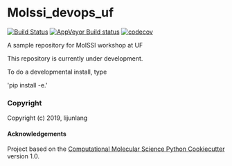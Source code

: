 Molssi_devops_uf
==============================
[//]: # (Badges)
[![Build Status](https://travis-ci.org/lijunlang001/molssi_devops_uf.svg?branch=master)](https://travis-ci.org/lijunlang001/molssi_devops_uf)
[![AppVeyor Build status](https://ci.appveyor.com/api/projects/status/REPLACE_WITH_APPVEYOR_LINK/branch/master?svg=true)](https://ci.appveyor.com/project/REPLACE_WITH_OWNER_ACCOUNT/molssi_devops_uf/branch/master)
[![codecov](https://codecov.io/gh/REPLACE_WITH_OWNER_ACCOUNT/molssi_devops_uf/branch/master/graph/badge.svg)](https://codecov.io/gh/REPLACE_WITH_OWNER_ACCOUNT/molssi_devops_uf/branch/master)

A sample repository for MolSSI workshop at UF

This repository is currently under development.

To do a developmental install, type

'pip install -e.'


### Copyright

Copyright (c) 2019, lijunlang


#### Acknowledgements

Project based on the
[Computational Molecular Science Python Cookiecutter](https://github.com/molssi/cookiecutter-cms) version 1.0.
